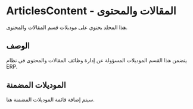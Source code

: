 # ArticlesContent - المقالات والمحتوى

هذا المجلد يحتوي على موديلات قسم المقالات والمحتوى.

## الوصف

يتضمن هذا القسم الموديلات المسؤولة عن إدارة وظائف المقالات والمحتوى في نظام ERP.

## الموديلات المضمنة

سيتم إضافة قائمة الموديلات المضمنة هنا.
